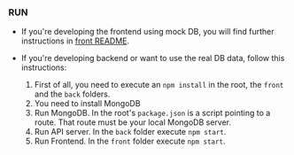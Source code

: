 ### RUN

* If you're developing the frontend using mock DB, you will find further instructions in [front README](https://github.com/esandez93/tekken3-scytl-tournament/blob/master/front/README.md).

* If you're developing backend or want to use the real DB data, follow this instructions:
  1. First of all, you need to execute an `npm install` in the root, the `front` and the `back` folders.
  2. You need to install MongoDB
  3. Run MongoDB. In the root's `package.json` is a script pointing to a route. That route must be your local MongoDB server.
  4. Run API server. In the `back` folder execute `npm start`.
  5. Run Frontend. In the `front` folder execute `npm start`.

